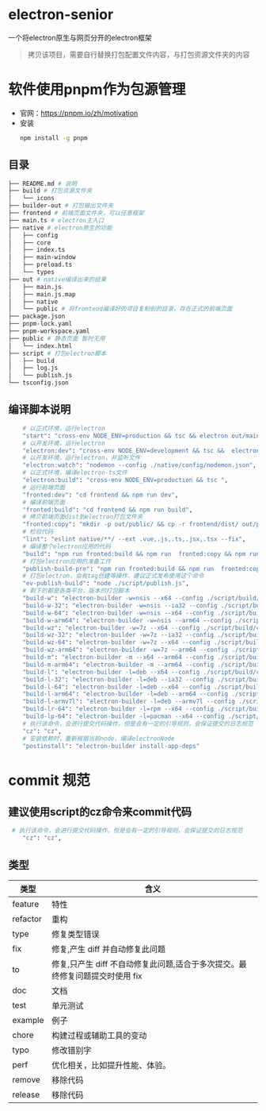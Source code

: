 # electron-senior
一个将electron原生与网页分开的electron框架
> 拷贝该项目，需要自行替换打包配置文件内容，与打包资源文件夹的内容

# 软件使用pnpm作为包源管理
- 官网：https://pnpm.io/zh/motivation
- 安装
    ``` bash
    npm install -g pnpm
    ```

## 目录
``` bash
├── README.md # 说明
├── build # 打包资源文件夹
│   └── icons
├── builder-out # 打包输出文件夹
├── frontend # 前端页面文件夹，可以任意框架
├── main.ts # electron主入口
├── native # electron原生的功能
│   ├── config
│   ├── core
│   ├── index.ts
│   ├── main-window
│   ├── preload.ts
│   └── types
├── out # native编译出来的结果
│   ├── main.js
│   ├── main.js.map
│   ├── native
│   └── public # 将frontend编译好的项目复制到的目录，存在正式的前端页面
├── package.json
├── pnpm-lock.yaml
├── pnpm-workspace.yaml
├── public # 静态页面 暂时无用
│   └── index.html
├── script # 打包electron脚本
│   ├── build
│   ├── log.js
│   └── publish.js
└── tsconfig.json
```
## 编译脚本说明
```bash
    # 以正式环境，运行electron
    "start": "cross-env NODE_ENV=production && tsc && electron out/main.js",
    # 以开发环境，运行electron
    "electron:dev": "cross-env NODE_ENV=development && tsc &&  electron out/main.js",
    # 以开发环境，运行electron，并监听文件
    "electron:watch": "nodemon --config ./native/config/nodemon.json",
    # 以正式环境，编译electron-ts文件
    "electron:build": "cross-env NODE_ENV=production && tsc ",
    # 运行前端页面
    "fronted:dev": "cd frontend && npm run dev",
    # 编译前端页面
    "fronted:build": "cd frontend && npm run build",
    # 拷贝前端页面dist到electron打包文件夹
    "fronted:copy": "mkdir -p out/public/ && cp -r frontend/dist/ out/public/dist/",
    # 检验代码
    "lint": "eslint native/**/ --ext .vue,.js,.ts,.jsx,.tsx --fix",
    # 编译整个electron应用的代码
    "build": "npm run fronted:build && npm run  fronted:copy && npm run electron:build",
    # 打包electron应用的准备工作
    "publish-build-pre": "npm run fronted:build && npm run  fronted:copy",
    # 打包electron，会有tag创建等操作，建议正式发布使用这个命令
    "ev-publish-build": "node ./script/publish.js",
    # 剩下的都是各类平台，版本的打包脚本
    "build-w": "electron-builder -w=nsis --x64 --config ./script/build/config/window.js ",
    "build-w-32": "electron-builder -w=nsis --ia32 --config ./script/build/config/window.js ",
    "build-w-64": "electron-builder -w=nsis --x64 --config ./script/build/config/window.js ",
    "build-w-arm64": "electron-builder -w=nsis --arm64 --config ./script/build/config/window.js ",
    "build-wz": "electron-builder -w=7z --x64 --config ./script/build/config/window.js ",
    "build-wz-32": "electron-builder -w=7z --ia32 --config ./script/build/config/window.js ",
    "build-wz-64": "electron-builder -w=7z --x64 --config ./script/build/config/window.js ",
    "build-wz-arm64": "electron-builder -w=7z --arm64 --config ./script/build/config/window.js ",
    "build-m": "electron-builder -m --x64 --arm64 --config ./script/build/config/mac.js ",
    "build-m-arm64": "electron-builder -m --arm64 --config ./script/build/config/mac.js ",
    "build-l": "electron-builder -l=deb --x64 --config ./script/build/config/mac.js ",
    "build-l-32": "electron-builder -l=deb --ia32 --config ./script/build/config/linux.js ",
    "build-l-64": "electron-builder -l=deb --x64 --config ./script/build/config/linux.js ",
    "build-l-arm64": "electron-builder -l=deb --arm64 --config ./script/build/config/linux.js ",
    "build-l-armv7l": "electron-builder -l=deb --armv7l --config ./script/build/config/linux.js ",
    "build-lr-64": "electron-builder -l=rpm --x64 --config ./script/build/config/linux.js ",
    "build-lp-64": "electron-builder -l=pacman --x64 --config ./script/build/config/linux.js ",
    # 执行该命令，会进行提交代码操作，但是会有一定的引导规则，会保证提交的日志规范
    "cz": "cz",
    # 安装依赖时，重新根据当前node，编译electronNode
    "postinstall": "electron-builder install-app-deps"

```

# commit 规范

## 建议使用script的cz命令来commit代码
``` bash
 # 执行该命令，会进行提交代码操作，但是会有一定的引导规则，会保证提交的日志规范
    "cz": "cz",
```
## 类型

| 类型     | 含义                                                                         |
| -------- | ---------------------------------------------------------------------------- |
| feature  | 特性                                                                         |
| refactor | 重构                                                                         |
| type     | 修复类型错误                                                                 |
| fix      | 修复,产生 diff 并自动修复此问题                                              |
| to       | 修复,只产生 diff 不自动修复此问题,适合于多次提交。最终修复问题提交时使用 fix |
| doc      | 文档                                                                         |
| test     | 单元测试                                                                     |
| example  | 例子                                                                         |
| chore    | 构建过程或辅助工具的变动                                                     |
| typo     | 修改错别字                                                                   |
| perf     | 优化相关，比如提升性能、体验。                                               |
| remove   | 移除代码                                                                     |
| release   | 移除代码                                                                     |